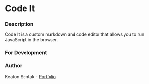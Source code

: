 # Code It

### Description

Code It is a custom markdown and code editor that allows you to run JavaScript in the browser.

### For Development

### Author

Keaton Sentak - [Portfolio](https://keatonsentak.com)
